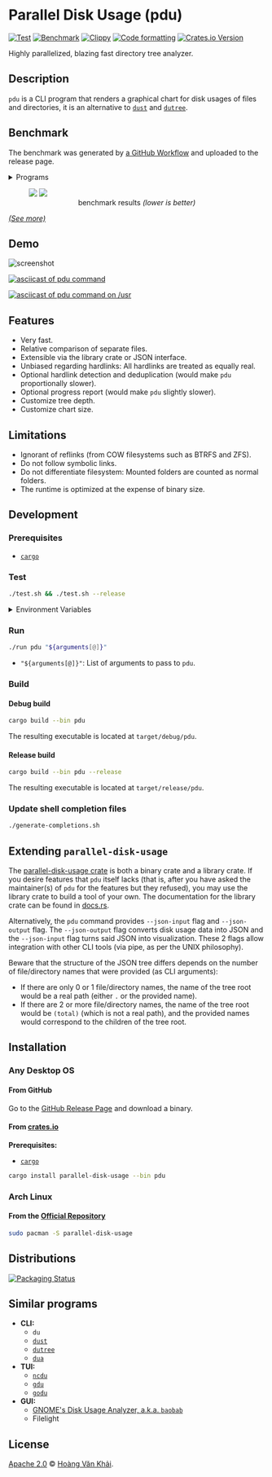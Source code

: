 # Parallel Disk Usage (pdu)

[![Test](https://github.com/KSXGitHub/parallel-disk-usage/workflows/Test/badge.svg)](https://github.com/KSXGitHub/parallel-disk-usage/actions?query=workflow%3ATest)
[![Benchmark](https://github.com/KSXGitHub/parallel-disk-usage/actions/workflows/benchmark.yaml/badge.svg)](https://github.com/KSXGitHub/parallel-disk-usage/actions/workflows/benchmark.yaml)
[![Clippy](https://github.com/KSXGitHub/parallel-disk-usage/actions/workflows/clippy.yaml/badge.svg)](https://github.com/KSXGitHub/parallel-disk-usage/actions/workflows/clippy.yaml)
[![Code formatting](https://github.com/KSXGitHub/parallel-disk-usage/actions/workflows/fmt.yaml/badge.svg)](https://github.com/KSXGitHub/parallel-disk-usage/actions/workflows/fmt.yaml)
[![Crates.io Version](https://img.shields.io/crates/v/parallel-disk-usage?logo=rust)](https://crates.io/crates/parallel-disk-usage)

Highly parallelized, blazing fast directory tree analyzer.

## Description

`pdu` is a CLI program that renders a graphical chart for disk usages of files and directories, it is an alternative to [`dust`](https://github.com/bootandy/dust) and [`dutree`](https://github.com/nachoparker/dutree).

## Benchmark

The benchmark was generated by [a GitHub Workflow](https://github.com/KSXGitHub/parallel-disk-usage/blob/0.20.0/.github/workflows/deploy.yaml#L431-L601) and uploaded to the release page.

<details><summary>Programs</summary>

* `pdu` v0.20.1
* [`dust`](https://github.com/bootandy/dust) v1.2.1
* [`dua`](https://github.com/Byron/dua-cli) v2.30.1
* [`ncdu`](https://dev.yorhel.nl/ncdu)
* [`gdu`](https://github.com/dundee/gdu) v5.31.0
* `du`

</details>

<figure>
  <img src="https://ksxgithub.github.io/parallel-disk-usage-0.20.0-benchmarks/tmp.benchmark-report.competing.block-size.svg">
  <img src="https://ksxgithub.github.io/parallel-disk-usage-0.20.0-benchmarks/tmp.benchmark-report.competing.deduplicate-hardlinks.svg">
  <figcaption align="center">
    benchmark results
    <em>(lower is better)</em>
  </figcaption>
</figure>

[_(See more)_](https://github.com/KSXGitHub/parallel-disk-usage-0.20.0-benchmarks/blob/master/tmp.benchmark-report.CHARTS.md)

## Demo

![screenshot](https://user-images.githubusercontent.com/11488886/127254941-d1fb30d8-18e0-40ac-a212-bbd6463aa624.png)

[![asciicast of pdu command](https://asciinema.org/a/416663.svg)](https://asciinema.org/a/416663)

[![asciicast of pdu command on /usr](https://asciinema.org/a/416664.svg)](https://asciinema.org/a/416664)

## Features

* Very fast.
* Relative comparison of separate files.
* Extensible via the library crate or JSON interface.
* Unbiased regarding hardlinks: All hardlinks are treated as equally real.
* Optional hardlink detection and deduplication (would make `pdu` proportionally slower).
* Optional progress report (would make `pdu` slightly slower).
* Customize tree depth.
* Customize chart size.

## Limitations

* Ignorant of reflinks (from COW filesystems such as BTRFS and ZFS).
* Do not follow symbolic links.
* Do not differentiate filesystem: Mounted folders are counted as normal folders.
* The runtime is optimized at the expense of binary size.

## Development

### Prerequisites

* [`cargo`](github.com/rust-lang/cargo)

### Test

```sh
./test.sh && ./test.sh --release
```

<details><summary>
Environment Variables
</summary>

| name          | type              | default value | description                                     |
|---------------|-------------------|---------------|-------------------------------------------------|
| `FMT`         | `true` or `false` | `true`        | Whether to run `cargo fmt`                      |
| `LINT`        | `true` or `false` | `true`        | Whether to run `cargo clippy`                   |
| `DOC`         | `true` or `false` | `false`       | Whether to run `cargo doc`                      |
| `BUILD`       | `true` or `false` | `true`        | Whether to run `cargo build`                    |
| `TEST`        | `true` or `false` | `true`        | Whether to run `cargo test`                     |
| `BUILD_FLAGS` | string            | _(empty)_     | Space-separated list of flags for `cargo build` |
| `TEST_FLAGS`  | string            | _(empty)_     | Space-separated list of flags for `cargo test`  |

</details>

### Run

```sh
./run pdu "${arguments[@]}"
```

* `"${arguments[@]}"`: List of arguments to pass to `pdu`.

### Build

#### Debug build

```sh
cargo build --bin pdu
```

The resulting executable is located at `target/debug/pdu`.

#### Release build

```sh
cargo build --bin pdu --release
```

The resulting executable is located at `target/release/pdu`.

### Update shell completion files

```sh
./generate-completions.sh
```

## Extending `parallel-disk-usage`

The [parallel-disk-usage crate](https://crates.io/crates/parallel-disk-usage) is both a binary crate and a library crate. If you desire features that `pdu` itself lacks (that is, after you have asked the maintainer(s) of `pdu` for the features but they refused), you may use the library crate to build a tool of your own. The documentation for the library crate can be found in [docs.rs](https://docs.rs/parallel-disk-usage).

Alternatively, the `pdu` command provides `--json-input` flag and `--json-output` flag. The `--json-output` flag converts disk usage data into JSON and the `--json-input` flag turns said JSON into visualization. These 2 flags allow integration with other CLI tools (via pipe, as per the UNIX philosophy).

Beware that the structure of the JSON tree differs depends on the number of file/directory names that were provided (as CLI arguments):
* If there are only 0 or 1 file/directory names, the name of the tree root would be a real path (either `.` or the provided name).
* If there are 2 or more file/directory names, the name of the tree root would be `(total)` (which is not a real path), and the provided names would correspond to the children of the tree root.

## Installation

### Any Desktop OS

#### From GitHub

Go to the [GitHub Release Page](https://github.com/KSXGitHub/parallel-disk-usage/releases) and download a binary.

#### From [crates.io](https://crates.io)

**Prerequisites:**
  * [`cargo`](https://github.com/rust-lang/cargo)

```sh
cargo install parallel-disk-usage --bin pdu
```

### Arch Linux

#### From the [Official Repository](https://archlinux.org/packages/extra/x86_64/parallel-disk-usage/)

```sh
sudo pacman -S parallel-disk-usage
```

<!-- #### From [Khải's Pacman Repository](https://github.com/KSXGitHub/pacman-repo)

Follow the [installation instruction](https://github.com/KSXGitHub/pacman-repo#installation) then run the following command:

```sh
sudo pacman -S parallel-disk-usage
``` -->

## Distributions

[![Packaging Status](https://repology.org/badge/vertical-allrepos/parallel-disk-usage.svg)](https://repology.org/project/parallel-disk-usage/versions)

## Similar programs

* **CLI:**
  * `du`
  * [`dust`](https://github.com/bootandy/dust)
  * [`dutree`](https://github.com/nachoparker/dutree)
  * [`dua`](https://github.com/byron/dua-cli)
* **TUI:**
  * [`ncdu`](https://dev.yorhel.nl/ncdu)
  * [`gdu`](https://github.com/dundee/gdu)
  * [`godu`](https://github.com/viktomas/godu)
* **GUI:**
  * [GNOME's Disk Usage Analyzer, a.k.a. `baobab`](https://wiki.gnome.org/action/show/Apps/DiskUsageAnalyzer)
  * Filelight

## License

[Apache 2.0](https://git.io/JGIAt) © [Hoàng Văn Khải](https://ksxgithub.github.io/).
